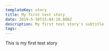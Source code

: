 ```yaml
---
templateKey: story
title: My first test story
date: 2019-5-30T15:04:10.000Z
description: My first test story's subtitle
tags:
---
```


This is my first test story
